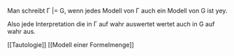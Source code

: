 Man schreibt Γ |= G, wenn jedes Modell von Γ auch ein Modell von G ist yey.  
  
Also jede Interpretation die in Γ auf wahr auswertet wertet auch in G auf wahr aus.

[[Tautologie]]
[[Modell einer Formelmenge]]